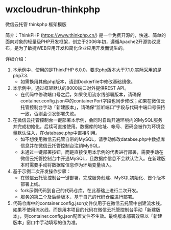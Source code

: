 # wxcloudrun-thinkphp
微信云托管 thinkphp 框架模版

简介：ThinkPHP (https://www.thinkphp.cn/) 是一个免费开源的，快速、简单的面向对象的轻量级PHP开发框架，创立于2006年初，遵循Apache2开源协议发布，是为了敏捷WEB应用开发和简化企业应用开发而诞生的。

详细介绍：

1. 本示例中，使用的是ThinkPHP 6.0.0，要求php版本大于7.1.0.实际采用的是php7.3.
   * 如需换用其他php版本，请到Dockerfile中修改基础镜像。
2. 本示例中，通过框架默认的8000端口对外提供REST API。
   * 在代码中修改端口号之后，如果使用流水线部署版本，请确保container.config.json中的containerPort字段也同步修改；如果在微信云托管控制台手动「新建版本」，请确保“监听端口”字段与代码中端口号保持一致，否则会引发部署失败。
3. 在微信云托管控制台一键部署本示例，会同时自动开通环境内的MySQL服务并完成初始化，后续可直接使用。数据库的地址、帐号、密码会被作为环境变量默认注入，在database.php中直接引用。
   * 如不想使用微信云托管自带的MySQL，请手动修改databse.php中数据库信息并在微信云托管控制台注销MySQL。
   * 未通过一键部署按钮，而是直接使用本示例的代表进行部署，需要手动在微信云托管控制台中开通MySQL，且数据库信息不会默认注入。在新建版本时需要手动将数据库信息作为环境变量填入。
4. 基于示例二次开发操作步骤：
   * 在微信云托管控制台一键部署，完成服务创建、MySQL初始化、首个版本部署上线。
   * fork示例代码到自己的代码仓库，在此基础上进行二次开发。
   * 服务的第二个及后续版本，基于自己的代码仓库进行部署。
5. 代码仓库中的container.config.json文件仅用于在微信云托管中创建流水线。如果不使用流水线，而是用本项目的代码在微信云托管控制台手动「新建版本」，则container.config.json配置文件不生效。最终版本部署效果以「新建版本」窗口中手动填写的值为准。
